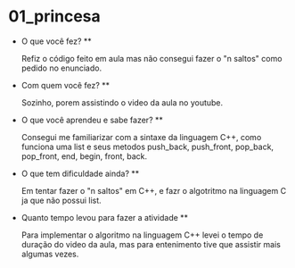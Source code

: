 # 01_princesa

* O que você fez?
	**<p>Refiz o código feito em aula
	mas não consegui fazer o "n saltos" 
	como pedido no enunciado.</p>

* Com quem você fez?
	**<p>Sozinho, porem assistindo o video da aula
	no youtube.</p>

* O que você aprendeu e sabe fazer?
	**<p>Consegui me familiarizar com a sintaxe
	da linguagem C++, como funciona uma list
	e seus metodos push_back, push_front, pop_back,
	pop_front, end, begin, front, back.</p>

* O que tem dificuldade ainda?
	**<p>Em tentar fazer o "n saltos" em C++,
	e fazr o algotritmo na linguagem C ja que não 
	possui list.</p>

* Quanto tempo levou para fazer a atividade
	**<p>Para implementar o algoritmo na linguagem C++
	levei o tempo de duração do video da aula, mas
	para entenimento tive que assistir mais algumas vezes.</p>
	

